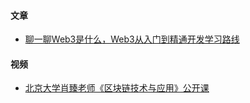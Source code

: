 #### 文章
- [聊一聊Web3是什么，Web3从入门到精通开发学习路线](https://juejin.cn/post/7307185531330838543)

#### 视频
- [北京大学肖臻老师《区块链技术与应用》公开课](https://www.bilibili.com/video/BV1Vt411X7JF/)
